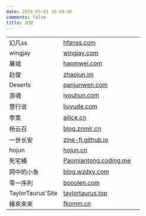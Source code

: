 ```yaml
---
date: 2018-05-01 16:49:45
comments: false
title: 友链
---
```

||||
|:-|-|:--|
|幻凡ss|<i class="fa fa-fire" aria-hidden="true" style="color:#DC143C"></i> [hfanss.com](https://hfanss.com/)|<a href="https://hfanss.com/"><i class="fa fa-chain" aria-hidden="true" style="color:#8B3A3A"></i></a>|
|wingjay|<i class="fa fa-fire" aria-hidden="true" style="color:#DC143C"></i> [wingjay.com](http://wingjay.com/)|<a href="http://wingjay.com/"><i class="fa fa-chain" aria-hidden="true" style="color:#8B3A3A"></i></a>|
|屠城|<i class="fa fa-fire" aria-hidden="true" style="color:#DC143C"></i> [haomwei.com](https://www.haomwei.com/)|<a href="https://www.haomwei.com/"><i class="fa fa-chain" aria-hidden="true"  style="color:#8B3A3A"></i></a>|
|赵俊|<i class="fa fa-fire" aria-hidden="true" style="color:#DC143C"></i> [zhaojun.im](https://www.zhaojun.im/)|<a href="https://www.zhaojun.im/"><i class="fa fa-chain" aria-hidden="true"  style="color:#8B3A3A"></i></a>|
|Deserts|<i class="fa fa-fire" aria-hidden="true" style="color:#DC143C"></i> [panjunwen.com](https://panjunwen.com/)|<a href="https://panjunwen.com/"><i class="fa fa-chain" aria-hidden="true"  style="color:#8B3A3A"></i></a>|
|游魂|<i class="fa fa-fire" aria-hidden="true" style="color:#DC143C"></i> [iyouhun.com](https://www.iyouhun.com/)|<a href="https://www.iyouhun.com/"><i class="fa fa-chain" aria-hidden="true" style="color:#8B3A3A"></i></a>|
|慧行说|<i class="fa fa-fire" aria-hidden="true" style="color:#DC143C"></i> [liuyude.com](https://liuyude.com/)|<a href="https://liuyude.com/"><i class="fa fa-chain" aria-hidden="true" style="color:#8B3A3A" ></i></a>|
|李策|<i class="fa fa-fire" aria-hidden="true" style="color:#DC143C"></i> [ailice.cn](https://ailice.cn/)|<a href="https://ailice.cn/"><i class="fa fa-chain" aria-hidden="true" style="color:#8B3A3A" ></i></a>|
|杨云召|<i class="fa fa-fire" aria-hidden="true" style="color:#DC143C"></i> [blog.znmlr.cn](https://blog.znmlr.cn/)|<a href="https://blog.znmlr.cn/"><i class="fa fa-chain" aria-hidden="true" style="color:#8B3A3A" ></i></a>|
|一世长安|<i class="fa fa-fire" aria-hidden="true" style="color:#DC143C"></i> [zine-fj.github.io](http://zine-fj.github.io/)|<a href="http://zine-fj.github.io/"><i class="fa fa-chain" aria-hidden="true" style="color:#8B3A3A" ></i></a>|
|hojun|<i class="fa fa-fire" aria-hidden="true" style="color:#DC143C"></i> [hojun.cn](http://www.hojun.cn/)|<a href="http://www.hojun.cn/"><i class="fa fa-chain" aria-hidden="true" style="color:#8B3A3A" ></i></a>|
|死宅桶|<i class="fa fa-fire" aria-hidden="true" style="color:#DC143C"></i> [Paomiantong.coding.me](https://paomiantong.coding.me/)|<a href="https://paomiantong.coding.me/"><i class="fa fa-chain" aria-hidden="true" style="color:#8B3A3A" ></i></a>|
|网中的小鱼|<i class="fa fa-fire" aria-hidden="true" style="color:#DC143C"></i> [blog.wzdxy.com](https://blog.wzdxy.com/)|<a href="https://blog.wzdxy.com/"><i class="fa fa-chain" aria-hidden="true" style="color:#8B3A3A" ></i></a>|
|零一序列|<i class="fa fa-fire" aria-hidden="true" style="color:#DC143C"></i>[booolen.com](http://www.booolen.com)|<a href="http://www.booolen.com"><i class="fa fa-chain" aria-hidden="true" style="color:#8B3A3A" ></i></a>|
|TaylorTaurus'Site|<i class="fa fa-fire" aria-hidden="true" style="color:#DC143C"></i>[taylortaurus.top](https://taylortaurus.top/)|<a href="https://taylortaurus.top/"><i class="fa fa-chain" aria-hidden="true" style="color:#8B3A3A" ></i></a>|
|緣來來來|<i class="fa fa-fire" aria-hidden="true" style="color:#DC143C"></i>[fkomm.cn](https://www.fkomm.cn/)|<a href="https://www.fkomm.cn/"><i class="fa fa-chain" aria-hidden="true" style="color:#8B3A3A" ></i></a>|









<style>
table th:nth-of-type(1){
width: 30%;
}
table th:nth-of-type(2){
width: 60%
;
}
table th:nth-of-type(3){
width: 10%;
}
</style>
<script>$(".header-02-3 a:first").addClass('current');</script>

　　


